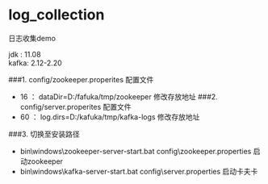 # log_collection
日志收集demo

jdk : 11.08\
kafka: 2.12-2.20

###1. config/zookeeper.properites 配置文件
  - 16 ： dataDir=D:/fafuka/tmp/zookeeper 修改存放地址
###2. config/server.properites 配置文件
  - 60 ： log.dirs=D:/kafuka/tmp/kafka-logs  修改存放地址

###3. 切换至安装路径
  - bin\windows\zookeeper-server-start.bat config\zookeeper.properties  启动zookeeper
  - bin\windows\kafka-server-start.bat config\server.properties 启动卡夫卡
